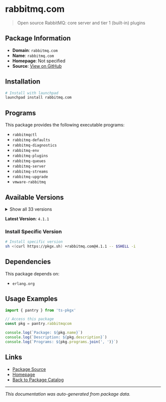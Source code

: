# rabbitmq.com

> Open source RabbitMQ: core server and tier 1 (built-in) plugins

## Package Information

- **Domain**: `rabbitmq.com`
- **Name**: `rabbitmq.com`
- **Homepage**: Not specified
- **Source**: [View on GitHub](https://github.com/pkgxdev/pantry/tree/main/projects/rabbitmq.com/package.yml)

## Installation

```bash
# Install with launchpad
launchpad install rabbitmq.com
```

## Programs

This package provides the following executable programs:

- `rabbitmqctl`
- `rabbitmq-defaults`
- `rabbitmq-diagnostics`
- `rabbitmq-env`
- `rabbitmq-plugins`
- `rabbitmq-queues`
- `rabbitmq-server`
- `rabbitmq-streams`
- `rabbitmq-upgrade`
- `vmware-rabbitmq`

## Available Versions

<details>
<summary>Show all 33 versions</summary>

- `4.1.1`, `4.1.0`, `4.0.9`, `4.0.8`, `4.0.7`
- `4.0.6`, `4.0.5`, `4.0.4`, `4.0.3`, `4.0.2`
- `4.0.1`, `4.0.0`, `3.13.7`, `3.13.6`, `3.13.5`
- `3.13.4`, `3.13.3`, `3.13.2`, `3.13.1`, `3.13.0`
- `3.12.14`, `3.12.13`, `3.12.12`, `3.12.11`, `3.12.10`
- `3.12.9`, `3.12.8`, `3.12.7`, `3.12.6`, `3.11.28`
- `3.11.26`, `3.11.25`, `3.11.24`

</details>

**Latest Version**: `4.1.1`

### Install Specific Version

```bash
# Install specific version
sh <(curl https://pkgx.sh) +rabbitmq.com@4.1.1 -- $SHELL -i
```

## Dependencies

This package depends on:

- `erlang.org`

## Usage Examples

```typescript
import { pantry } from 'ts-pkgx'

// Access this package
const pkg = pantry.rabbitmqcom

console.log(`Package: ${pkg.name}`)
console.log(`Description: ${pkg.description}`)
console.log(`Programs: ${pkg.programs.join(', ')}`)
```

## Links

- [Package Source](https://github.com/pkgxdev/pantry/tree/main/projects/rabbitmq.com/package.yml)
- [Homepage](#)
- [Back to Package Catalog](../package-catalog.md)

---

*This documentation was auto-generated from package data.*
